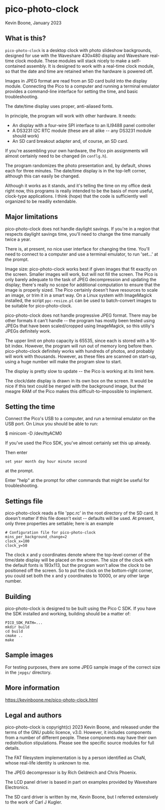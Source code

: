 # pico-photo-clock 

Kevin Boone, January 2023

## What is this?

`pico-photo-clock` is a desktop clock with photo slideshow backgrounds,
designed for use with the Waveshare 430x480 display and Waveshare real-time
clock module. These modules will stack nicely to make a self-contained
assembly. It is designed to work with a real-time clock module, so that the
date and time are retained when the hardware is powered off.

Images in JPEG format are read from an SD card build into the display module.
Connecting the Pico to a computer and running a terminal emulator provides a
command-line interface for setting the time, and basic troubleshooting.

The date/time display uses proper, anti-aliased fonts.

In principle, the program will work with other hardware. It needs:

- An display with a four-wire SPI interface to an ILI9488 panel controller
- A DS3231 I2C RTC module (these are all alike -- any DS3231 module should work)
- An SD card breakout adapter and, of course, an SD card.

If you're assembling your own hardware, the Pico pin assignments will almost
certainly need to be changed (in `conflg.h`).

The program randomizes the photo presentation and, by default, shows each for
three minutes. The date/time display is in the top-left corner, although this
can easily be changed.

Although it works as it stands, and it's telling the time on my office desk
right now, this programs is really intended to be the basis of more useful,
clock-type applications.  I think (hope) that the code is sufficiently well
organized to be readily extendable.

## Major limitations

pico-photo-clock does not handle daylight savings. If you're in a region that
respects daylight savings time, you'll need to change the time manually twice a
year.

There is, at present, no nice user interface for changing the time. You'll need
to connect to a computer and use a terminal emulator, to run 'set...' at the
prompt.

Image size: pico-photo-clock works best if given images that fit exactly on the
screen.  Smaller images will work, but will not fill the screen.  The Pico is
only barely adequate to the task of JPEG decompression and updating the
display; there's really no scope for additional computation to ensure that the
image is properly sized. The Pico certainly doesn't have resources to scale an
image, or trim it in a smart way. On a Linux system with ImageMagick installed,
the script `ppc-resize.pl` can be used to batch-convert images to be suitable
for pico-photo-clock. 

pico-photo-clock does not handle progressive JPEG format. There may be other
formats it can't handle -- the program has mostly been tested using JPEGs that
have been scaled/cropped using ImageMagick, so this utiliy's JPEGs definitely
work.

The upper limit on photo capacity is 65535, since each is stored with a 16-bit
index.  However, the program will run out of memory long before then.
pico-photo-clock definitely works with hundreds of photos, and probably will
work with thousands. However, as these files are scanned on start-up, using a
huge number will make the program slow to start.

The display is pretty slow to update -- the Pico is working at its limit here.

The clock/date display is drawn in its own box on the screen. It would be nice
if this text could be merged with the background image, but the meagre RAM of
the Pico makes this difficult-to-impossible to implement. 

## Setting the time

Connect the Pico's USB to a computer, and run a terminal emulator on the USB
port. On Linux you should be able to run:

   $ minicom -D /dev/ttyACM0

If you've used the Pico SDK, you've almost certainly set this up already.

Then enter

    set year month day hour minute second

at the prompt.

Enter "help" at the prompt for other commands that might be useful for
troubleshooting.

## Settings file 

pico-photo-clock reads a file 'ppc.rc' in the root directory of the SD
card. It doesn't matter if this file doesn't exist -- defaults will be
used. At present, only three properties are settable; here is an
example

    # Configuration file for pico-photo-clock
    mins_per_background_change=2
    clock_x=100
    clock_y=50

The clock x and y coordinates denote where the top-level corner of the
time/date display will be placed on the screen. The size of the clock with the
default fonts is 193x113, but the program won't allow the clock to be
positioned off the screen. So to put the clock on the bottom-right corner, you
could set both the x and y coordinates to 10000, or any other large number.

## Building

pico-photo-clock is designed to be built using the Pico C SDK. If you have the
SDK installed and working, building should be a matter of:

    PICO_SDK_PATH=...
    mkdir build
    cd build
    cmake ..
    make

## Sample images

For testing purposes, there are some JPEG sample image of the correct
size in the `jepgs/` directory. 

## More information

https://kevinboone.me/pico-photo-clock.html
     
## Legal and authors

pico-photo-clock is copyright(c) 2023 Kevin Boone, and released under the terms
of the GNU public licence, v3.0. However, it includes components from a number
of different people.  These components may have their own redistribution
stipulations. Please see the specific source modules for full details.  

The FAT filesystem implementation is by a person identified as ChaN, whose
real-life identity is unknown to me.

The JPEG decompressor is by Rich Geldreich and Chris Phoenix.

The LCD panel driver is based in part on examples provided by Waveshare
Electronics.

The SD card driver is written by me, Kevin Boone, but I referred extensively to
the work of Carl J Kugler.



